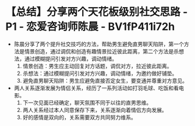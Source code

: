 # 【总结】分享两个天花板级别社交思路 - P1 - 恋爱咨询师陈晨 - BV1fP411i72h

-   陈晨分享了两个提升社交技巧的方法，帮助男生避免直男聊天陷阱，第一个方法是情景创造，通过调侃和创造有趣情景拉近彼此距离，第二个方法是杀想法，通过模糊提问引发对方兴趣，调动情绪。
    1.  情景创造：男生应主动回复对方话题，调侃对方，拉近彼此距离。
    2.  杀想法：通过模糊提问引发对方兴趣，调动情绪，为邀约做好铺垫。
    3.  避免直男聊天陷阱：男生应避免直接否定女生，要变通并尊重对方意见。
-   两人关系逐渐发展为情侣关系，经历了一系列活动如打羽毛球、吃饭和看电影。
    1.  下一次见面已经确定，聊天氛围不同于以往的直男思维。
    2.  两人关系经过本人同意保存下来，关系逐渐向着情侣方向发展。
    3.  好的感情是双向的，关系需要双方共同努力维系。